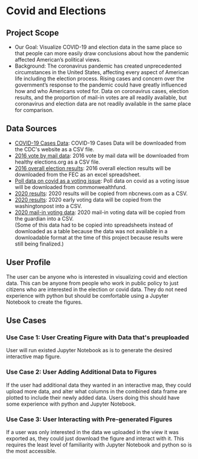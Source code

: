 # Covid and Elections

## Project Scope
- Our Goal: Visualize COVID-19 and election data in the same place so that people can more easily draw conclusions about how the pandemic affected American’s political views.
- Background: The coronavirus pandemic has created unprecedented circumstances in the United States, affecting every aspect of American life including the election process. Rising cases and concern over the government’s response to the pandemic could have greatly influenced how and who Americans voted for. 
Data on coronavirus cases, election results, and the proportion of mail-in votes are all readily available, but coronavirus and election data are not readily available in the same place for comparison. 

## Data Sources
- <a href= 'https://covid.cdc.gov/covid-data-tracker/#cases_casesper100klast7days'>COVID-19 Cases Data</a>: COVID-19 Cases Data will be downloaded from the CDC's website as a CSV file.
- <a href= 'http://healthyelections.org/map/'>2016 vote by mail data</a>: 2016 vote by mail data will be downloaded from healthy elections.org as a CSV file.
- <a href= 'https://www.fec.gov/documents/1890/federalelections2016.xlsx'>2016 overall election results</a>: 2016 overall election results will be downloaded from the FEC as an excel spreadsheet. 
- <a href= 'https://www.commonwealthfund.org/publications/2020/sep/election-2020-battleground-state-health-care-poll'>Poll data on covid as a voting issue</a>: Poll data on covid as a voting issue will be downloaded from commonwealthfund.
- <a href= 'https://www.nbcnews.com/politics/2020-elections/president-results'>2020 results</a>: 2020 results will be copied from nbcnews.com as a CSV.
- <a href= 'https://www.washingtonpost.com/graphics/2020/elections/early-voting-numbers-so-far/'>2020 results</a>:  2020 early voting data will be copied from the washingtonpost into a CSV.
- <a href= 'https://www.nytimes.com/interactive/2020/us/elections/early-voting-results.html'>2020 mail-in voting data</a>: 2020 mail-in voting data will be copied from the guardian into a CSV.<br/>
(Some of this data had to be copied into spreadsheets instead of downloaded as a table because the data was not available in a downloadable format at the time of this project because results were still being finalized.)

## User Profile
The user can be anyone who is interested in visualizing covid and election data. This can be anyone from people who work in public policy to just citizens who are interested in the election or covid data. They do not need experience with python but should be comfortable using a Jupyter Notebook to create the figures.

## Use Cases
### Use Case 1: User Creating Figure with Data that's preuploaded
User will run existed Jupyter Notebook as is to generate the desired interactive map figure.
### Use Case 2: User Adding Additional Data to Figures
If the user had additional data they wanted in an interactive map, they could upload more data, and alter what columns in the combined data frame are plotted to include their newly added data. Users doing this should have some experience with python and Jupyter Notebook.
### Use Case 3: User Interacting with Pre-generated Figures
If a user was only interested in the data we uploaded in the view it was exported as, they could just download the figure and interact with it. This requires the least level of 
familiarity with Jupyter Notebook and python so is the most accessible.
